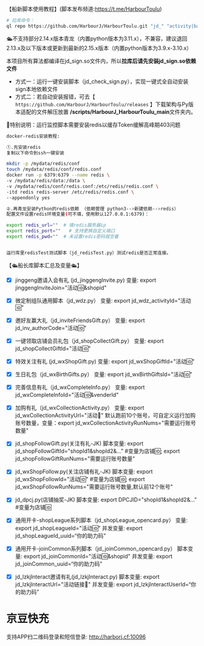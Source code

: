【船新脚本使用教程】(脚本发布频道:https://t.me/HarbourToulu)

``` bash
# 拉库命令：
ql repo https://github.com/HarbourJ/HarbourToulu.git "jd_" "activity|backUp|jd_sign" "^jd[^_]|USER|utils|ql|JD|sendNotify" "main"
```

🛳不支持部分2.14.x版本青龙（内置python版本为3.11.x），不兼容，建议退回2.13.x及以下版本或更新到最新的2.15.x版本（内置python版本为3.9.x-3.10.x）

本项目所有算法都编译在jd_sign.so文件内，所以**拉库后请先安装jd_sign.so依赖文件**
- 方式一：运行一键安装脚本（jd_check_sign.py），实现一键式全自动安装sign本地依赖文件
- 方式二：若自动安装报错，可去【 `https://github.com/HarbourJ/HarbourToulu/releases` 】下载架构与Py版本适配的文件解压放置 **/scripts/HarbourJ_HarbourToulu_main**文件夹内。

📢特别说明：运行监控脚本需要安装redis以缓存Token缓解高峰期403问题
``` bash
docker-redis安装教程: 

①.先安装redis
复制以下命令到ssh一键安装

mkdir -p /mydata/redis/conf
touch /mydata/redis/conf/redis.conf
docker run -p 6379:6379 --name redis \
-v /mydata/redis/data:/data \
-v /mydata/redis/conf/redis.conf:/etc/redis/redis.conf \
-itd redis redis-server /etc/redis/redis.conf \
--appendonly yes

②.再青龙安装Python的redis依赖 （依赖管理 python3-->新建依赖-->redis）
配置文件设置redis环境变量(可不填，使用默认127.0.0.1:6379)：

export redis_url=""  # 填redis服务器ip
export redis_port=""   # 支持更换自定义端口
export redis_pwd=""  # 未设置redis密码就空着


运行库里redisTest测试脚本（jd_redisTest.py）测试redis是否正常连接。
``` 

【🛳船长库脚本汇总及变量🛳】

* [x] jinggeng邀请入会有礼 (jd_jinggengInvite.py)
变量: export jinggengInviteJoin="活动🆔&shopid"


* [x] 微定制组队通用脚本（jd_wdz.py）
变量: export jd_wdz_activityId="活动🆔"


* [x] 邀好友赢大礼（jd_inviteFriendsGift.py）
变量: export jd_inv_authorCode="活动🆔"


* [x] 一键领取店铺会员礼包（jd_shopCollectGift.py）
变量: export jd_shopCollectGiftId="活动🆔"


* [x] 特效关注有礼 (jd_wxShopGift.py)
变量: export jd_wxShopGiftId="活动🆔"


* [x] 生日礼包（jd_wxBirthGifts.py）
变量: export jd_wxBirthGiftsId="活动🆔"


* [x] 完善信息有礼（jd_wxCompleteInfo.py）
变量: export jd_wxCompleteInfoId="活动🆔&venderId"


* [x] 加购有礼（jd_wxCollectionActivity.py）
变量: export jd_wxCollectionActivityUrl="活动🔗" 
默认跑前10个账号，可自定义运行加购账号数量，变量：export jd_wxCollectionActivityRunNums="需要运行账号数量"


* [x] jd_shopFollowGift.py(关注有礼-JK)
脚本变量: export jd_shopFollowGiftId="shopId1&shopId2&..." #变量为店铺🆔; export jd_shopFollowGiftRunNums="需要运行账号数量"


* [x] jd_wxShopFollow.py(关注店铺有礼-JK)
脚本变量: export jd_wxShopFollowId="活动🆔" #变量为店铺🆔; export jd_wxShopFollowRunNums="需要运行账号数量,默认前12个账号"


* [x] jd_dpcj.py(店铺抽奖-JK)
脚本变量: export DPCJID="shopId1&shopId2&..." #变量为店铺🆔


* [x] 通用开卡-shopLeague系列脚本（jd_shopLeague_opencard.py）
变量: export jd_shopLeagueId="活动🆔"
并发变量: export jd_shopLeagueId_uuid=“你的助力码”


* [x] 通用开卡-joinCommon系列脚本（jd_joinCommon_opencard.py）
脚本变量: export jd_joinCommonId="活动🆔&shopid"
并发变量: export jd_joinCommon_uuid=“你的助力码”


* [x] jd_lzkjInteract邀请有礼(jd_lzkjInteract.py)
脚本变量: export jd_lzkjInteractUrl="活动链接🔗"
并发变量: export jd_lzkjInteractUserId=“你的助力码”

# 京豆快充
支持APP扫二维码登录和短信登录:
http://harborj.cf:10096
